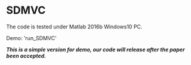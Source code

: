 # SDMVC

The code is tested under Matlab 2016b Windows10 PC.

Demo:  'run_SDMVC'

***This is a simple version for demo, our code will release after the paper been accepted.***
